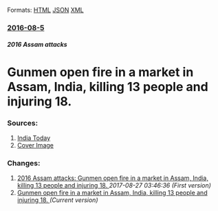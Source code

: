 
Formats: [HTML](/news/2016/08/5/gunmen-open-fire-in-a-market-in-assam-india-killing-13-people-and-injuring-18.html)  [JSON](/news/2016/08/5/gunmen-open-fire-in-a-market-in-assam-india-killing-13-people-and-injuring-18.json)  [XML](/news/2016/08/5/gunmen-open-fire-in-a-market-in-assam-india-killing-13-people-and-injuring-18.xml)  

### [2016-08-5](/news/2016/08/5/index.md)

##### 2016 Assam attacks
# Gunmen open fire in a market in Assam, India, killing 13 people and injuring 18. 




### Sources:

1. [India Today](http://indiatoday.intoday.in/story/assam-kokrajhar-civilians-killed/1/732839.html)
1. [Cover Image](http://media2.intoday.in/indiatoday/images/stories/kokrajhar_647_080516024246.jpg)

### Changes:

1. [2016 Assam attacks: Gunmen open fire in a market in Assam, India, killing 13 people and injuring 18. ](/news/2016/08/5/2016-assam-attacks-gunmen-open-fire-in-a-market-in-assam-india-killing-13-people-and-injuring-18.md) _2017-08-27 03:46:36 (First version)_
1. [Gunmen open fire in a market in Assam, India, killing 13 people and injuring 18. ](/news/2016/08/5/gunmen-open-fire-in-a-market-in-assam-india-killing-13-people-and-injuring-18.md) _(Current version)_
